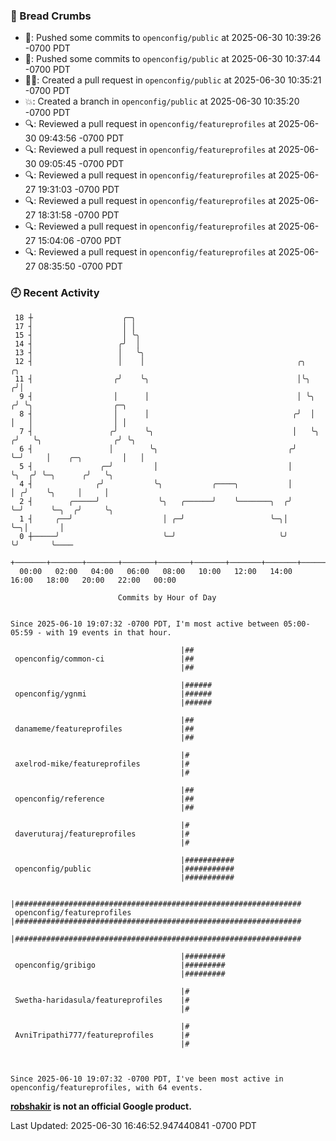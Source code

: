 ### 🍞 Bread Crumbs

 * 🚢: Pushed some commits to `openconfig/public` at 2025-06-30 10:39:26 -0700 PDT
 * 🚢: Pushed some commits to `openconfig/public` at 2025-06-30 10:37:44 -0700 PDT
 * ✍🏼: Created a pull request in `openconfig/public` at 2025-06-30 10:35:21 -0700 PDT
 * 💥: Created a branch in `openconfig/public` at 2025-06-30 10:35:20 -0700 PDT
 * 🔍: Reviewed a pull request in  `openconfig/featureprofiles` at 2025-06-30 09:43:56 -0700 PDT
 * 🔍: Reviewed a pull request in  `openconfig/featureprofiles` at 2025-06-30 09:05:45 -0700 PDT
 * 🔍: Reviewed a pull request in  `openconfig/featureprofiles` at 2025-06-27 19:31:03 -0700 PDT
 * 🔍: Reviewed a pull request in  `openconfig/featureprofiles` at 2025-06-27 18:31:58 -0700 PDT
 * 🔍: Reviewed a pull request in  `openconfig/featureprofiles` at 2025-06-27 15:04:06 -0700 PDT
 * 🔍: Reviewed a pull request in  `openconfig/featureprofiles` at 2025-06-27 08:35:50 -0700 PDT

### 🕘 Recent Activity
```
 18 ┼                    ╭─╮
 17 ┤                    │ │
 15 ┤                    │ ╰╮
 14 ┤                   ╭╯  │
 13 ┤                   │   ╰╮
 12 ┤                   │    │                                  ╭╮       ╭╮
 11 ┤                  ╭╯    ╰╮                                 │╰╮     ╭╯│
  9 ┤                  │      │                                 │ ╰╮   ╭╯ ╰╮                  ╭─╮
  8 ┤                  │      │                                ╭╯  │   │   │                  │ │
  7 ┤                 ╭╯      ╰╮                               │   ╰╮ ╭╯   ╰╮                ╭╯ ╰╮
  6 ┤                 │        ╰╮                             ╭╯    ╰─╯     │    ╭─╮         │   │
  5 ┤               ╭─╯         │                             │             ╰╮  ╭╯ ╰─╮      ╭╯   ╰╮
  4 ┤              ╭╯           ╰╮           ╭────╮           │              │ ╭╯    ╰╮     │     │
  2 ┤        ╭─────╯             ╰╮   ╭──────╯    ╰───────╮  ╭╯              ╰─╯      ╰─╮  ╭╯     ╰╮
  1 ┤     ╭──╯                    │ ╭─╯                   ╰─╮│                          ╰─╮│       │
  0 ┼─────╯                       ╰─╯                       ╰╯                            ╰╯       ╰────
    +───────+───────+───────+───────+───────+───────+───────+───────+───────+───────+───────+───────+────
  00:00   02:00   04:00   06:00   08:00   10:00   12:00   14:00   16:00   18:00   20:00   22:00   00:00   

						Commits by Hour of Day


Since 2025-06-10 19:07:32 -0700 PDT, I'm most active between 05:00-05:59 - with 19 events in that hour.

```



```
                                      |##
 openconfig/common-ci                 |##
                                      |##

                                      |######
 openconfig/ygnmi                     |######
                                      |######

                                      |##
 danameme/featureprofiles             |##
                                      |##

                                      |#
 axelrod-mike/featureprofiles         |#
                                      |#

                                      |##
 openconfig/reference                 |##
                                      |##

                                      |#
 daveruturaj/featureprofiles          |#
                                      |#

                                      |###########
 openconfig/public                    |###########
                                      |###########

                                      |################################################################
 openconfig/featureprofiles           |################################################################
                                      |################################################################

                                      |#########
 openconfig/gribigo                   |#########
                                      |#########

                                      |#
 Swetha-haridasula/featureprofiles    |#
                                      |#

                                      |#
 AvniTripathi777/featureprofiles      |#
                                      |#



Since 2025-06-10 19:07:32 -0700 PDT, I've been most active in openconfig/featureprofiles, with 64 events.

```
**[robshakir](mailto:robjs@google.com) is not an official Google product.**  


Last Updated: 2025-06-30 16:46:52.947440841 -0700 PDT
